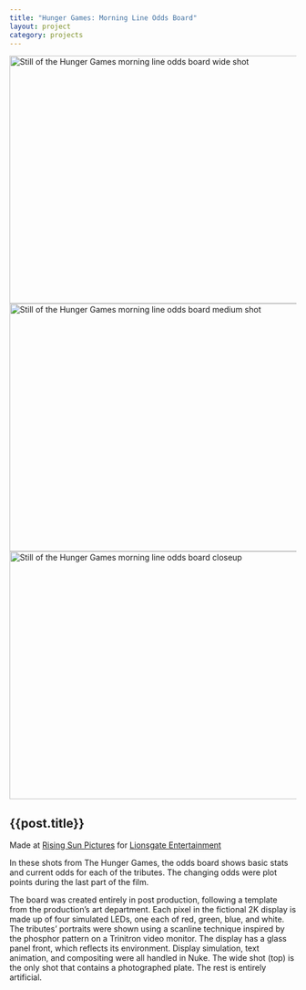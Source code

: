 ```yaml
---
title: "Hunger Games: Morning Line Odds Board"
layout: project
category: projects
---
```


<img src="{{site.url}}/img/projects/hungerGames-lineOdds-wide-large.jpg" width="1024" height="435" alt="Still of the Hunger Games morning line odds board wide shot">
<img src="{{site.url}}/img/projects/hungerGames-lineOdds-med-large.jpg" width="1024" height="435" alt="Still of the Hunger Games morning line odds board medium shot">
<img src="{{site.url}}/img/projects/hungerGames-lineOdds-cu-large.jpg" width="1024" height="435" alt="Still of the Hunger Games morning line odds board closeup">

## {{post.title}}

Made at [Rising Sun Pictures] for [Lionsgate Entertainment]

In these shots from The Hunger Games, the odds board shows basic stats and current odds for each of the tributes. The changing odds were plot points during the last part of the film.

The board was created entirely in post production, following a template from the production’s art department. Each pixel in the fictional 2K display is made up of four simulated LEDs, one each of red, green, blue, and white. The tributes’ portraits were shown using a scanline technique inspired by the phosphor pattern on a Trinitron video monitor. The display has a glass panel front, which reflects its environment. Display simulation, text animation, and compositing were all handled in Nuke. The wide shot (top) is the only shot that contains a photographed plate. The rest is entirely artificial.

[Rising Sun Pictures]: http://rsp.com.au
[Lionsgate Entertainment]: http://www.lionsgate.com/